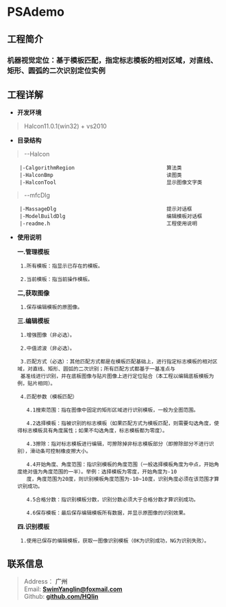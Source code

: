 # PSAdemo

## 工程简介

### 机器视觉定位：基于模板匹配，指定标志模板的相对区域，对直线、矩形、圆弧的二次识别定位实例

## 工程详解

- **开发环境**
	
>Halcon11.0.1(win32) + vs2010

- **目录结构** 

>--Halcon

        |-CalgorithmRegion                              算法类	
        |-HalconBmp                                     读图类
        |-HalconTool                                    显示图像文字类
		
>--mfcDlg

        |-MassageDlg                                    提示对话框		
        |-ModelBuildDlg                                 编辑模板对话框		
        |-readme.h                                      工程使用说明
	
- **使用说明** 

  **一.管理模板**
	
       1.所有模板：指显示已存在的模板。
		
       2.当前模板：指当前操作模板。

  **二,获取图像**
	
       1.保存编辑模板的原图像。

  **三.编辑模板**
	
       1.增强图像（非必选）。
		
       2.中值滤波（非必选）。
		
       3.匹配方式（必选）：其他匹配方式都是在模板匹配基础上，进行指定标志模板的相对区域，对直线、矩形、圆弧的二次识别；所有匹配方式都基于一基准点与
       基准线进行识别，并在底板图像与贴片图像上进行定位贴合（本工程以编辑底板模板为例，贴片相同）。
			
       4.匹配参数（模板匹配）
		
         4.1搜索范围：指在图像中固定的矩形区域进行识别模板，一般为全图范围。
			
         4.2选择模板：指被识别的标志模板（如果匹配方式为模板匹配，则需要勾选角度，使得标志模板具有角度属性；如果不勾选角度，标志模板都为零度）。
			
         4.3擦除：指对标志模板进行编辑，可擦除掉非标志模板部分（即擦除部分不进行识别），滑动条可控制橡皮擦大小。
			
         4.4开始角度、角度范围：指识别模板的角度范围（一般选择模板角度为中点，开始角度绝对值为角度范围的一半）。举例：选择模板为零度，开始角度为-10
         度，角度范围为20度，则识别模板角度范围为-10~10度，识别角度必须在该范围才算识别成功。
			
         4.5合格分数：指识别模板分数，识别分数必须大于合格分数才算识别成功。
			
         4.6保存模板：最后保存编辑模板所有数据，并显示原图像的识别效果。	

  **四.识别模板**
	
       1.使用已保存的编辑模板，获取一图像识别模板（0K为识别成功，NG为识别失败）。

## 联系信息

> Address：     **广州**  
> Email:        [**SwimYanglin@foxmail.com**][email-addr]  
> Github:       [**github.com/HQlin**][github-site]  

[email-addr]: mailto:SwimYanglin@foxmail.com
[github-site]: https://github.com/HQlin
